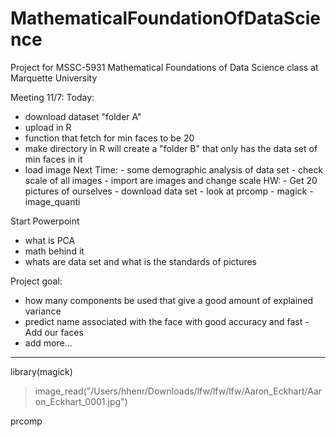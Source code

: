 # MathematicalFoundationOfDataScience
Project for MSSC-5931 Mathematical Foundations of Data Science class at Marquette University 

Meeting 11/7:
  Today: 
   - download dataset "folder A"
   - upload in R
   - function that fetch for min faces to be 20
   - make directory in R will create a "folder B" that only has the data set of min faces in it
   - load image
  Next Time:
    - some demographic analysis of data set
    - check scale of all images
    - import are images and change scale
  HW:
    - Get 20 pictures of ourselves
    - download data set
    - look at prcomp
    - magick - image_quanti

  Start Powerpoint
  - what is PCA
  - math behind it
  - whats are data set and what is the standards of pictures


  Project goal:
  - how many components be used that give a good amount of explained variance
  - predict name associated with the face with good accuracy and fast
        - Add our faces
  - add more...




------------------------
library(magick)
> image_read("/Users/hhenr/Downloads/lfw/lfw/lfw/Aaron_Eckhart/Aaron_Eckhart_0001.jpg")

prcomp

